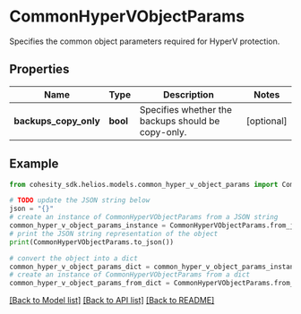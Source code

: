 # CommonHyperVObjectParams

Specifies the common object parameters required for HyperV protection.

## Properties

Name | Type | Description | Notes
------------ | ------------- | ------------- | -------------
**backups_copy_only** | **bool** | Specifies whether the backups should be copy-only. | [optional] 

## Example

```python
from cohesity_sdk.helios.models.common_hyper_v_object_params import CommonHyperVObjectParams

# TODO update the JSON string below
json = "{}"
# create an instance of CommonHyperVObjectParams from a JSON string
common_hyper_v_object_params_instance = CommonHyperVObjectParams.from_json(json)
# print the JSON string representation of the object
print(CommonHyperVObjectParams.to_json())

# convert the object into a dict
common_hyper_v_object_params_dict = common_hyper_v_object_params_instance.to_dict()
# create an instance of CommonHyperVObjectParams from a dict
common_hyper_v_object_params_from_dict = CommonHyperVObjectParams.from_dict(common_hyper_v_object_params_dict)
```
[[Back to Model list]](../README.md#documentation-for-models) [[Back to API list]](../README.md#documentation-for-api-endpoints) [[Back to README]](../README.md)


